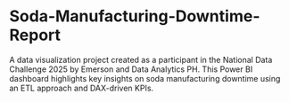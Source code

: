 # Soda-Manufacturing-Downtime-Report
A data visualization project created as a participant in the National Data Challenge 2025 by Emerson and Data Analytics PH. This Power BI dashboard highlights key insights on soda manufacturing downtime using an ETL approach and DAX-driven KPIs.
